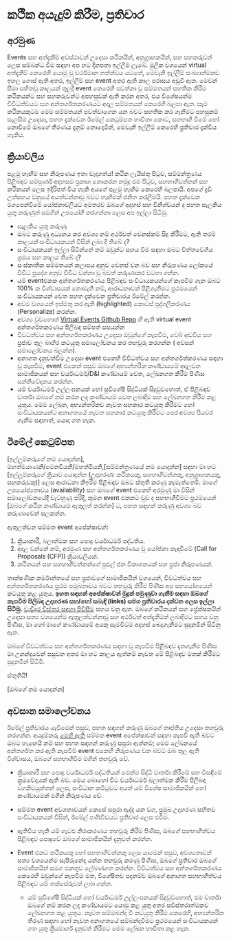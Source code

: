 # කථික අයැදුම් කිරීම, ප්‍රතිචාර
## අරමුණ
Events සහ අත්දැකීම් අවස්ථාවන් උදෙසා කථිකයින්, අනුග්‍රාහකයින්, සහ සහකරුවන් ලෙස සම්බන්ධ වීම සඳහා අප හට දිනපතා ඉල්ලීම් ලැබේ. මුලික වශයෙන් virtual අත්දැකීම් කෙරෙහි යොමු වූ වර්ථමාන තත්ත්වය යටතේ, මෙවැනි ඉල්ලීම් සංඛ්‍යාත්මකව ඉහල ගොස් ඇති අතර, ඉල්ලීම් සහ event අතර ඇති කාල පරාසය අඩුවී ඇත. මෙවන් සීමා සහිතවූ කාලයක් තුලදී event කෙරෙහි පවත්නා වූ සම්මතයන් සහතික කිරීම කථිකයන්ට සහ සහකරුවන්ට අපහසුවක් ඇති කරන අතර, එය විශේෂයන්ම විවිධත්වයට සහ අන්තර්ගතකරණයට අදාල සම්මතයන් කෙරෙහි බලපා ඇත.
සෑම කථිකයකුටම මෙම සම්මතයන් පවත්වාගෙන යන බවට සහතික කර ගැනීමට පහසුකම් සැලසීම උදෙසා, පහත දැක්වෙන ඊමේල් කෙටුම්පත හාවිතා කොට, සහභාගී වීමේ හෝ නොවීමේ ඔබගේ තීරණය දැනුම් නොදෙමින්, මෙවැනි ඉල්ලීම් කෙරෙහි ප්‍රතිචාර දැක්විය හැකිය.
## ක්‍රියාවලිය
පළමු හැඟීම සහ නිරූපණය ඉතා වැදගත්ය! කථික ලැයිස්තු පිටුව, සම්මන්ත්‍රණය පිළිබඳව සම්පුර්ණ අදහසම ප්‍රකාශ නොකරන නමුදු එම පිටුව, සහභාගීවන්නන් සහ කථිකයන් ලෙස ඉදිරිපත් විය හැකි අයගේ පළමු හැඟීම කෙරෙහි බලපායි. අපගේ දැඩි උත්සහය වනුයේ අයත්වන්නාවූ බවට හැඟීමක් ජනිත කරලීමයි. පහත දැක්වෙන මගපෙන්වීමේ යෝජනාවලියට අමතරව ඔබගේ අදහස් සහ විනිශ්චයන් ද පහත සැලකිය යුතු කරුණුත් සමගින් උපයෝගී කරගන්නා ලෙස අප ඉල්ලා සිටිමු.
* සැලකිය යුතු කරුණු
* ඔබට කරුණු අධ්‍යනය කර අවශ්‍ය නම් අර්ථවත් වෙනස්කම් සිදු කිරීමට, ඇති තරම් කාලයක් සංවිධායකයන් විසින් ලබා දී තිබේ ද?
* සංවිධායකයන් ඉල්ලා සිටින්නේ නම් ඔවුන්ට සහය වීම සඳහා ඔබට චිත්තවේගීය ශ්‍රමය සහ කාලය තිබේ ද?
* සංස්කෘතික සම්මතයන් කලාපය අනුව වෙනස් වන බව සහ නිරුපණය ලෝකයේ විවිධ ප්‍රදේශ අනුව විවිධ වන්නා වූ බවත් කරුණාකර වටහා ගන්න.
* යම් eventඑකක අන්තර්ගතකරණය පිළිබඳව සංවිධායකයන්ගේ කැපවීම ගැන ඔබට 100% ක විශ්වාසයක් නොමැති නම්, ආරාධනාවක් පිළිගැනීමට ප්‍රථමයෙන් සංවිධායකයන් වෙත පහත දැක්වෙන ප්‍රතිචාරය ඊමේල් කරන්න.
* අවම වශයෙන් ඉස්මතු කර ඇති (highlighted) කොටස් පුද්ගලීකරණය (Personalize) කරන්න.
* අවශ්‍ය වුවහොත් [Virtual Events Github Repo](./virtual-events) හි ඇති virtual event අන්තර්ගතකරණය පිලිබඳ සම්පත් සපයන්න
* විවධත්වය සහ අන්තර්ගතකරණය උදෙසා ඔවුන්ගේ කැපවීම, වෙබ් අඩවිය සහ ප්‍රජාව තුල බාහිර කටයුතු සමාලෝචනය කර තහවුරු කරගන්න ( අවසන් සමාලෝචනය බලන්න).
* අනාගත දැනුවත්වීම උදෙසා event එකෙහි විවිධත්වය සහ අන්තර්ගත්කරණය සඳහා වූ කැපවීම, event එකෙන් පසුව ඔබගේ අභ්‍යන්තරික කණ්ඩායමේ අදාලවන සාමාජිකයන් සහ චර්යාධර්ම/D&I කණ්ඩායම් වෙත, ලේඛනගත කිරීම පිණිස සන්නිවේදනය කරන්න.
* යම් චර්යාධර්ම උල්ලංඝනයක් හෝ සුවිශේෂී සිද්ධියක් සිදුවුවහොත්, ඒ පිළිබඳව වාර්තා ඔබගේ නම් කරන ලද කණ්ඩායම් වෙත ලබාදීම සහ ලේඛනගත කිරීම කළ යුතුය. මෙම ලේඛන, අභ්‍යන්තරිකව නැවත සහකාර කටයුතු කිරීමට හෝ සංවිධායකයන්ට අනාගතයේ නැවත සහකාර කටයුතු කිරීමට පෙර අවශ්‍ය පියවර ගැනීම සඳහාත්, යොදා ගත හැක.
## ඊමේල් කෙටුම්පත
[ඉල්ලුම්කරුගේ නම යොදන්න],</br>
මහත්මයාණනි/මෙනවියනි/මහත්මියනි,[සම්මන්ත්‍රණයේ නම යොදන්න] සඳහා මා හට [ඉල්ලුම්කරුගේ ක්‍රියාව යොදන්න (උදාහරණ: කථිකයකු, සහභාගීවන්නකු, අනුග්‍රාහකයකු, සහකරුවකු)] ලෙස ආරාධනා කිඉරීම පිළිබඳව ඔබට ස්තුති කරණු කැමැත්තෙමි. මාගේ උපයෝජ්‍යතාවය (availability) සහ ඔබගේ event එකෙහි අරමුණු මා විසින් සමාලෝචනයේදී වැටහුණු පරිදි, කුමන event එකකට වුව ද සහභාගීවීමට ප්‍රථමයෙන් [ඔබගේ කථික කණ්ඩායම ඇතුලත් කරන්න] ට, පහත සඳහන් කරුණු අවශ්‍ය බව කරුණාවෙන් සලකන්න.

ඇතුලත්වන සම්මත event අපේක්ෂාවන්:

1. ක්‍රියාකාරී, බලාත්මක සහ පොදු චර්යාධර්ම පද්ධතිය.
2. අදාල වන්නේ නම්, අරමුණ සහ අන්තර්ගතකරණය වූ යෝජනා කැඳවීමේ (Call for Proposals (CFP)) ක්‍රියාවලියක්.
3. කථිකයන් සහ සහභාගීවන්නන්ගේ පුළුල් ජන විකාශනයක් සහ ප්‍රජා නිරූපණයක්.

තාක්ෂණික කර්මාන්තයේ සහ ප්‍රජාවගේ සාමාජිකයින් වශයෙන්, විවධත්වය සහ අන්තර්ගතකරණය ප්‍රථම පමුඛතාවය බවට තහවුරු කිරීම පිණිස අප සහයෝගයෙන් කටයුතු කළ යුතුය.
**ඉහත සඳහන් අපේක්ෂාවන් මුදුන් පමුණුවා ගැනීම සඳහා ඔබගේ කැපවීම පිලිබඳ උදාහරණ සහ/හෝ සබැඳි (links) සමග ප්‍රතිචාරය දක්වන ලෙස ඉල්ලා සිටිමු.** [වැඩිදුර විස්තර සඳහා පිවිසීම](./inclusive-planning-process.md) සහය වනු ඇත. ඔබගේ කථිකයන් සහ ප්‍රේක්ෂකයින් උදෙසා සත්‍ය වශයෙන්ම ඇතුලත්වන්නාවූ සහ අර්ථවත් අත්දැකීමක් ලබාදීමට සහය  වනු පිණිස, මා හෝ මාගේ කණ්ඩායමේ අයකු සැමවිටම අදහස්  බෙදාගැනීමට සුදානමින් සිටිනු ඇත.

ඔබගේ විවධත්වය සහ අන්තර්ගතකරණය සඳහා වූ කැපවීම පිළිබඳව දැනගැනීම පිණිස මා උනන්දුවෙන් පසුවන අතර මා හට කාලය ඇත්නම් නැවත මේ පිළිබඳව මතක් කිරීමට සුදානමින් සිටිමි.

ස්තුතියි!

[ඔබගේ නම යොදන්න]

## අවසාන සමාලෝචනය 
ඊමේල් ප්‍රතිචාරය යැවීමෙන් පසුව, පහත සඳහන් කරුණු ඔබගේ තෘප්තිය උදෙසා තහවුරු කරගන්න. අයදුම්කරු [මෙහි ඇති](./playbook.md) සම්මත event අපේක්ෂාවන් සඳහා කැපවී ඇති බවට ඔබට හැඟෙයි නම් සහ පහත සඳහන් කරුණු සපුරා ඇත්නම්; මෙම ලේඛනයේ අන්තර්ගත කර ඇති කැපවීම් event එකෙහි නිරුපණය වන බවට ඔබ තුල ඇති විශ්වාසය, ඔබගේ සහභාගීවීම මගින් තහවුරු වේ.
* ක්‍රියාකාරී සහ පොදු චර්යාධර්ම පද්ධතියක් මෙන්ම සිද්ධි වාර්තා කිරීමේ සහ විසඳීමේ ක්‍රමවේදයක් ඇති බව. මෙය බොහෝ විට චර්යාධර්ම බලාත්මක කිරීම පිලිබඳ වගකිවයුත්තන් ලෙස, සංවිධාන කමිටුවට අයත් යම් විශේෂ සාමාජිකයින් හෝ කණ්ඩායමක් මගින් නිරුපණය වේ.
* සම්මත event අවශතාවයන් කෙසේ සපුරා ඇද්ද යන වග, ප්‍රමුඛ උදාහරණ සහිතව සංවිධායකයන් විසින්, ඊමේල් පණිවිඩයට ප්‍රතිචාර ලෙස එවීම.
* ඇතිවිය හැකි යම් ගැටළු නිරාකරණය තහවුරු කිරීම පිණිස, ඔබගේ සහභාගීත්වය පිළිබඳව පොදුවේ ඔබගේ සාමාජිකයින් දැනුවත් කරන්න.
* Event එකට කථිකයකු හෝ සහභාගීවන්නකු ලෙස යාමෙන් පසුව, අවශ්‍යතාවන් සත්‍ය වශයෙන්ම සැපිරුනේද යන්න තහවුරු කරණු පිණිස, ඔබගේ ප්‍රතිචාර ඔබගේ සාමාජිකයින් සමග එකතුව ලේඛණගත කරන්න. විවිධත්වය සහ අන්තර්ගතකරණය කෙරෙහි ඔවුන්ගේ කැපවීම මත, විශේෂිතව පදනම්ව ඔබගේ අනාගත සහභාගීත්වය පිළිබඳව යම් තක්සේරුවක් ලබා ගන්න.

  * යම් සුවිශේෂී සිද්ධියක් හෝ චර්යාධර්ම උල්ලංඝනයක් සිදුවුවහොත්, එම වාර්තා ඔබගේ නම් කරන ලද කණ්ඩායමට යොමු කළ යුතු අතර සවිස්තරාත්මකව ලේඛනගත කළ යුතුය. නැවත සම්මබන්ද වී කටයුතු කිරීම කෙරෙහි, අභ්‍යන්තරික තීරණ සඳහා හෝ නැවත අනාගතයේ සම්බන්දවීමට ප්‍රථමයෙන් සංවිධායකයන් ගත යුතු ක්‍රියමාර්ග දැනුවත් කිරීමට මෙම ලේඛන භාවිතා කළ හැක.
